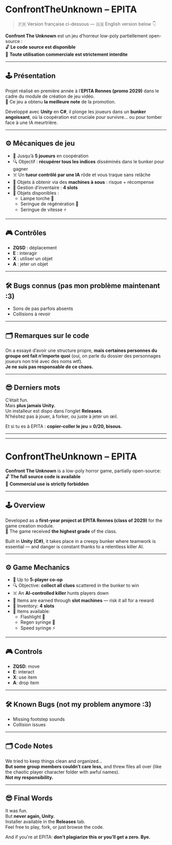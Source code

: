 # ConfrontTheUnknown – EPITA

> 🇫🇷 Version française ci-dessous — 🇬🇧 English version below 👇

**Confront The Unknown** est un jeu d’horreur low-poly partiellement open-source :  
🔓 **Le code source est disponible**  
🚫 **Toute utilisation commerciale est strictement interdite**

---

## 🕹️ Présentation

Projet réalisé en première année à l’**EPITA Rennes (promo 2029)** dans le cadre du module de création de jeu vidéo.  
🎉 Ce jeu a obtenu **la meilleure note** de la promotion.

Développé avec **Unity** en **C#**, il plonge les joueurs dans un **bunker angoissant**, où la coopération est cruciale pour survivre… ou pour tomber face à une IA meurtrière.

---

## ⚙️ Mécaniques de jeu

- 👥 Jusqu’à **5 joueurs** en coopération
- 🔍 Objectif : **récupérer tous les indices** disséminés dans le bunker pour gagner
- ☠️ Un **tueur contrôlé par une IA** rôde et vous traque sans relâche
- 🎰 Objets à obtenir via des **machines à sous** : risque + récompense
- 🧠 Gestion d’inventaire : **4 slots**
- 🧰 Objets disponibles :
  - Lampe torche 🔦
  - Seringue de régénération 💉
  - Seringue de vitesse ⚡

---

## 🎮 Contrôles

- **ZQSD** : déplacement  
- **E** : interagir  
- **X** : utiliser un objet  
- **A** : jeter un objet  

---

## 🛠️ Bugs connus (pas mon problème maintenant :3)

- Sons de pas parfois absents
- Collisions à revoir

---

## 🗂️ Remarques sur le code

On a essayé d’avoir une structure propre, **mais certaines personnes du groupe ont fait n’importe quoi** (oui, on parle du dossier des personnages joueurs non trié avec des noms wtf).  
**Je ne suis pas responsable de ce chaos.**

---

## 😎 Derniers mots

C’était fun.  
Mais **plus jamais Unity.**  
Un installeur est dispo dans l’onglet **Releases**.  
N'hésitez pas à jouer, à forker, ou juste à jeter un œil.

Et si tu es à EPITA : **copier-coller le jeu = 0/20, bisous.**

---

---

# ConfrontTheUnknown – EPITA

**Confront The Unknown** is a low-poly horror game, partially open-source:  
🔓 **The full source code is available**  
🚫 **Commercial use is strictly forbidden**

---

## 🕹️ Overview

Developed as a **first-year project at EPITA Rennes (class of 2029)** for the game creation module.  
🎉 The game received **the highest grade** of the class.

Built in **Unity (C#)**, it takes place in a creepy bunker where teamwork is essential — and danger is constant thanks to a relentless killer AI.

---

## ⚙️ Game Mechanics

- 👥 Up to **5-player co-op**
- 🔍 Objective: **collect all clues** scattered in the bunker to win
- ☠️ An **AI-controlled killer** hunts players down
- 🎰 Items are earned through **slot machines** — risk it all for a reward
- 🧠 Inventory: **4 slots**
- 🧰 Items available:
  - Flashlight 🔦
  - Regen syringe 💉
  - Speed syringe ⚡

---

## 🎮 Controls

- **ZQSD**: move  
- **E**: interact  
- **X**: use item  
- **A**: drop item  

---

## 🛠️ Known Bugs (not my problem anymore :3)

- Missing footstep sounds
- Collision issues

---

## 🗂️ Code Notes

We tried to keep things clean and organized...  
**But some group members couldn’t care less**, and threw files all over (like the chaotic player character folder with awful names).  
**Not my responsibility.**

---

## 😎 Final Words

It was fun.  
But **never again, Unity.**  
Installer available in the **Releases** tab.  
Feel free to play, fork, or just browse the code.

And if you're at EPITA: **don’t plagiarize this or you’ll get a zero. Bye.**
